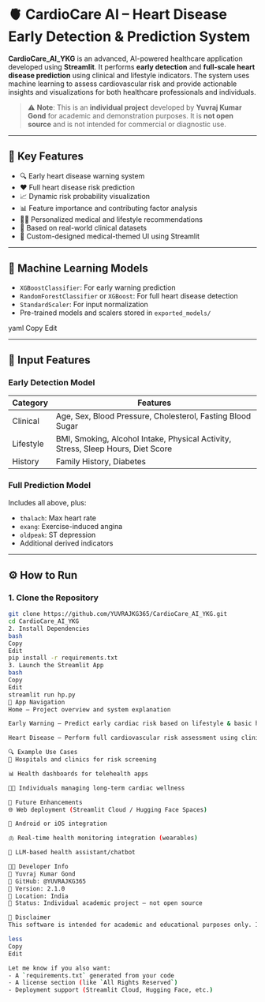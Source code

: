 # 🫀 CardioCare AI – Heart Disease Early Detection & Prediction System

**CardioCare_AI_YKG** is an advanced, AI-powered healthcare application developed using **Streamlit**. It performs **early detection** and **full-scale heart disease prediction** using clinical and lifestyle indicators. The system uses machine learning to assess cardiovascular risk and provide actionable insights and visualizations for both healthcare professionals and individuals.

> ⚠️ **Note**: This is an **individual project** developed by **Yuvraj Kumar Gond** for academic and demonstration purposes. It is **not open source** and is not intended for commercial or diagnostic use.

---

## 🧠 Key Features

- 🔍 Early heart disease warning system
- ❤️ Full heart disease risk prediction
- 📈 Dynamic risk probability visualization
- 📊 Feature importance and contributing factor analysis
- 🧑‍⚕️ Personalized medical and lifestyle recommendations
- 🧬 Based on real-world clinical datasets
- 🎨 Custom-designed medical-themed UI using Streamlit

---

## 🧪 Machine Learning Models

- `XGBoostClassifier`: For early warning prediction
- `RandomForestClassifier` or `XGBoost`: For full heart disease detection
- `StandardScaler`: For input normalization
- Pre-trained models and scalers stored in `exported_models/`


yaml
Copy
Edit

---

## 🧾 Input Features

### Early Detection Model

| Category      | Features |
|---------------|----------|
| Clinical      | Age, Sex, Blood Pressure, Cholesterol, Fasting Blood Sugar |
| Lifestyle     | BMI, Smoking, Alcohol Intake, Physical Activity, Stress, Sleep Hours, Diet Score |
| History       | Family History, Diabetes |

### Full Prediction Model

Includes all above, plus:
- `thalach`: Max heart rate
- `exang`: Exercise-induced angina
- `oldpeak`: ST depression
- Additional derived indicators

---

## ⚙️ How to Run

### 1. Clone the Repository

```bash
git clone https://github.com/YUVRAJKG365/CardioCare_AI_YKG.git
cd CardioCare_AI_YKG
2. Install Dependencies
bash
Copy
Edit
pip install -r requirements.txt
3. Launch the Streamlit App
bash
Copy
Edit
streamlit run hp.py
🧭 App Navigation
Home – Project overview and system explanation

Early Warning – Predict early cardiac risk based on lifestyle & basic health metrics

Heart Disease – Perform full cardiovascular risk assessment using clinical inputs

🔍 Example Use Cases
🏥 Hospitals and clinics for risk screening

📊 Health dashboards for telehealth apps

🧑‍💼 Individuals managing long-term cardiac wellness

📌 Future Enhancements
🌐 Web deployment (Streamlit Cloud / Hugging Face Spaces)

📲 Android or iOS integration

🫁 Real-time health monitoring integration (wearables)

🧠 LLM-based health assistant/chatbot

👨‍💻 Developer Info
🧑 Yuvraj Kumar Gond
🔗 GitHub: @YUVRAJKG365
📅 Version: 2.1.0
📍 Location: India
📘 Status: Individual academic project — not open source

🛑 Disclaimer
This software is intended for academic and educational purposes only. It should not be used for actual medical diagnosis or treatment decisions without consultation with a licensed medical professional.

less
Copy
Edit

Let me know if you also want:
- A `requirements.txt` generated from your code
- A license section (like `All Rights Reserved`)
- Deployment support (Streamlit Cloud, Hugging Face, etc.)
